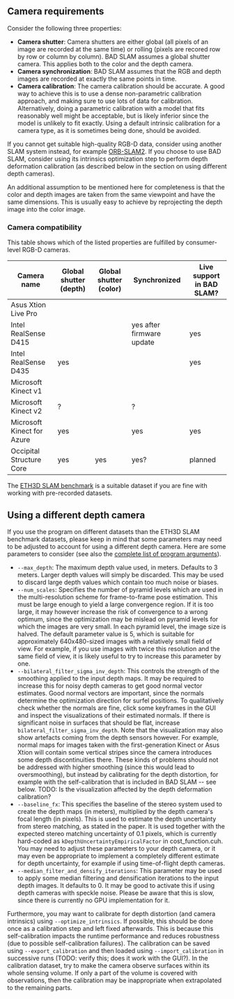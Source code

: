 ## Camera requirements ##

Consider the following three properties:

* **Camera shutter**: Camera shutters are either global (all pixels of an image are
  recorded at the same time) or rolling (pixels are recored row by row or column
  by column). BAD SLAM assumes a global shutter camera. This applies both to the
  color and the depth camera.
* **Camera synchronization**: BAD SLAM assumes that the RGB and depth images are
  recorded at exactly the same points in time.
* **Camera calibration**: The camera calibration should be accurate. A good way to
  achieve this is to use a dense non-parametric calibration approach, and making
  sure to use lots of data for calibration.
  Alternatively, doing a parametric calibration with a model that fits
  reasonably well might be acceptable, but is likely inferior since the model is
  unlikely to fit exactly. Using a default intrinsic calibration for a camera
  type, as it is sometimes being done, should be avoided.

If you cannot get suitable high-quality RGB-D data, consider using another SLAM system instead,
for example [ORB-SLAM2](https://github.com/raulmur/ORB_SLAM2). If you
choose to use BAD SLAM, consider using its intrinsics optimization step
to perform depth deformation calibration (as described below in the section on
using different depth cameras).

An additional assumption to be mentioned here for completeness is that
the color and depth images are taken from the same viewpoint and have the same
dimensions. This is usually easy to achieve by reprojecting the depth image
into the color image.


### Camera compatibility ###

This table shows which of the listed properties are fulfilled by
consumer-level RGB-D cameras.

| Camera name   | Global shutter (depth) | Global shutter (color) | Synchronized | Live support in BAD SLAM? |
| ------------- | ---------------------- | ---------------------- | ------------ | ------------------------- |
| Asus Xtion Live Pro |  |  |  |  |
| Intel RealSense D415 |  |  | yes after firmware update | yes |
| Intel RealSense D435 | yes |  |  | yes |
| Microsoft Kinect v1 |  |  |  |  |
| Microsoft Kinect v2 | ? |  | ? |  |
| Microsoft Kinect for Azure | yes |  | yes | yes |
| Occipital Structure Core | yes | yes | yes? | planned |

The [ETH3D SLAM benchmark](https://www.eth3d.net/slam_overview) is a
suitable dataset if you are fine with working with pre-recorded datasets.


## Using a different depth camera ##

If you use the program on different datasets than the ETH3D SLAM benchmark datasets,
please keep in mind that some parameters may need to be adjusted to account for using
a different depth camera. Here are some parameters to consider (see also the [complete list of program arguments](https://github.com/ETH3D/badslam/blob/master/applications/badslam/doc/command_line.md)).

* `--max_depth`: The maximum depth value used, in meters. Defaults to 3 meters.
  Larger depth values will simply be discarded. This may be used to discard large
  depth values which contain too much noise or biases.
* `--num_scales`: Specifies the number of pyramid levels which are used in the multi-resolution scheme for frame-to-frame pose estimation.
  This must be large enough to yield a large convergence region. If it is too large, it may however increase the risk of convergence to a wrong optimum,
  since the optimization may be mislead on pyramid levels for which the images are very small. In each pyramid level, the image size is halved.
  The default parameter value is 5, which is suitable for approximately 640x480-sized images with a relatively small field of view.
  For example, if you use images with twice this resolution and the same field of view, it is likely useful to try to increase this parameter by one.
* `--bilateral_filter_sigma_inv_depth`: This controls the strength of the smoothing applied to the input depth maps.
  It may be required to increase this for noisy depth cameras to get good normal vector estimates. Good normal vectors are important, since
  the normals determine the optimization direction for surfel positions.
  To qualitatively check whether the normals are fine, click some keyframes in the GUI and inspect the visualizations of their estimated normals.
  If there is significant noise in surfaces that should be flat, increase `bilateral_filter_sigma_inv_depth`.
  Note that the visualization may also show artefacts coming from the depth sensors however.
  For example, normal maps for images taken with the first-generation Kinect or Asus Xtion will contain some vertical stripes since the camera introduces some depth discontinuities there.
  These kinds of problems should not be addressed with higher smoothing (since this would lead to oversmoothing), but instead by calibrating for the depth distortion,
  for example with the self-calibration that is included in BAD SLAM -- see below.
  TODO: Is the visualization affected by the depth deformation calibration?
* `--baseline_fx`: This specifies the baseline of the stereo system used to create the depth maps (in meters), multiplied by the depth camera's focal length (in pixels).
  This is used to estimate the depth uncertainty from stereo matching, as stated in the paper.
  It is used together with the expected stereo matching uncertainty of 0.1 pixels, which is
  currently hard-coded as `kDepthUncertaintyEmpiricalFactor` in cost_function.cuh.
  You may need to adjust these parameters to your depth camera, or it may even be appropriate to implement a completely different
  estimate for depth uncertainty, for example if using time-of-flight depth cameras.
* `--median_filter_and_densify_iterations`: This parameter may be used to apply some median filtering and densification iterations to the input depth images.
  It defaults to 0. It may be good to activate this if using depth cameras with speckle noise. Please be aware that this is slow, since there is currently no GPU implementation for it.

Furthermore, you may want to calibrate for depth distortion (and camera intrinsics) using `--optimize_intrinsics`.
If possible, this should be done once as a calibration step and left fixed afterwards.
This is because this self-calibration impacts the runtime performance and reduces robustness (due to possible self-calibration failures). The calibration can be
saved using `--export_calibration` and then loaded using `--import_calibration` in successive runs (TODO: verify this; does it work with the GUI?).
In the calibration dataset, try to make the camera observe surfaces within its whole
sensing volume. If only a part of the volume is covered with observations, then the calibration
may be inappropriate when extrapolated to the remaining parts.
